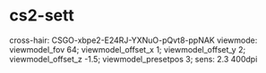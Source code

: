 # cs2-sett
cross-hair: CSGO-xbpe2-E24RJ-YXNuO-pQvt8-ppNAK
viewmode: viewmodel_fov 64; viewmodel_offset_x 1; viewmodel_offset_y 2; viewmodel_offset_z -1.5; viewmodel_presetpos 3;
sens: 2.3 400dpi
